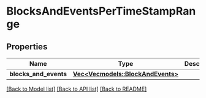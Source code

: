 # BlocksAndEventsPerTimeStampRange

## Properties

Name | Type | Description | Notes
------------ | ------------- | ------------- | -------------
**blocks_and_events** | [**Vec<Vec<models::BlockAndEvents>>**](Vec.md) |  | 

[[Back to Model list]](../README.md#documentation-for-models) [[Back to API list]](../README.md#documentation-for-api-endpoints) [[Back to README]](../README.md)



